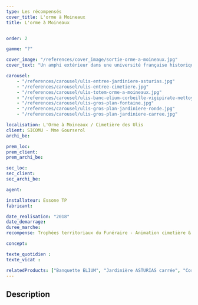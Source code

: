 ```yaml
---
type: Les récompensés
cover_title: L'orme à Moineaux
title: L'orme à Moineaux


order: 2

gamme: "?"

cover_image: "/references/cover_image/sortie-orme-a-moineaux.jpg"
cover_text: "Un amphi extérieur dans une université française historique"

carousel:
    - "/references/carousel/ulis-entree-jardiniere-asturias.jpg"
    - "/references/carousel/ulis-entree-cimetiere.jpg"
    - "/references/carousel/ulis-totem-orme-a-moineaux.jpg"
    - "/references/carousel/ulis-banc-elium-corbeille-vigipirate-nettoyé.jpg"
    - "/references/carousel/ulis-gros-plan-fontaine.jpg"
    - "/references/carousel/ulis-gros-plan-jardiniere-ronde.jpg"
    - "/references/carousel/ulis-gros-plan-jardiniere-carree.jpg"

localisation: L'Orme à Moineaux / Cimetière des Ulis
client: SICOMU - Mme Gourserol
archi_be:

prem_loc:
prem_client:
prem_archi_be:

sec_loc:
sec_client:
sec_archi_be:

agent:

installateur: Essone TP
fabricant:

date_realisation: "2018"
date_demarrage:
duree_marche:
recompense: Trophées territoriaux du Funéraire - Animation cimetière & Valorisation du patrimoine

concept:

texte_quotidien :
texte_vicat :

relatedProducts: ["Banquette ELIUM", "Jardinière ASTURIAS carrée", "Corbeille VIGIPIRATE ASTURIAS", "Cendrier GOYA","Jardinière ASTURIAS ronde", "Fontaine LOËLLA", "Totem MINERAL"]
---
```


## Description
